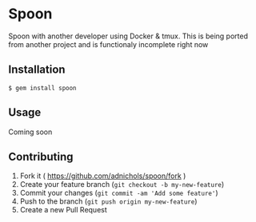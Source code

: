 # Spoon

Spoon with another developer using Docker & tmux. This is being ported
from another project and is functionaly incomplete right now

## Installation

```
$ gem install spoon
```

## Usage

Coming soon

## Contributing

1. Fork it ( https://github.com/adnichols/spoon/fork )
2. Create your feature branch (`git checkout -b my-new-feature`)
3. Commit your changes (`git commit -am 'Add some feature'`)
4. Push to the branch (`git push origin my-new-feature`)
5. Create a new Pull Request
